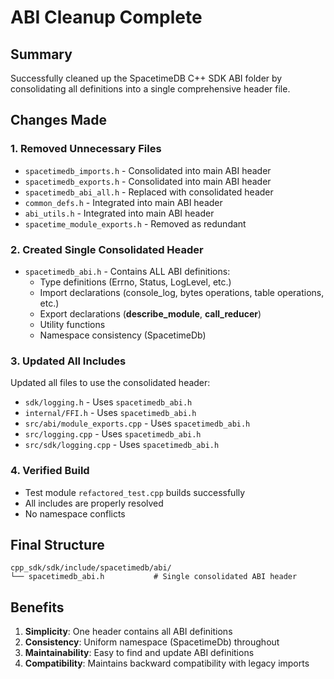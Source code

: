 # ABI Cleanup Complete

## Summary
Successfully cleaned up the SpacetimeDB C++ SDK ABI folder by consolidating all definitions into a single comprehensive header file.

## Changes Made

### 1. Removed Unnecessary Files
- `spacetimedb_imports.h` - Consolidated into main ABI header
- `spacetimedb_exports.h` - Consolidated into main ABI header
- `spacetimedb_abi_all.h` - Replaced with consolidated header
- `common_defs.h` - Integrated into main ABI header
- `abi_utils.h` - Integrated into main ABI header
- `spacetime_module_exports.h` - Removed as redundant

### 2. Created Single Consolidated Header
- `spacetimedb_abi.h` - Contains ALL ABI definitions:
  - Type definitions (Errno, Status, LogLevel, etc.)
  - Import declarations (console_log, bytes operations, table operations, etc.)
  - Export declarations (__describe_module__, __call_reducer__)
  - Utility functions
  - Namespace consistency (SpacetimeDb)

### 3. Updated All Includes
Updated all files to use the consolidated header:
- `sdk/logging.h` - Uses `spacetimedb_abi.h`
- `internal/FFI.h` - Uses `spacetimedb_abi.h`
- `src/abi/module_exports.cpp` - Uses `spacetimedb_abi.h`
- `src/logging.cpp` - Uses `spacetimedb_abi.h`
- `src/sdk/logging.cpp` - Uses `spacetimedb_abi.h`

### 4. Verified Build
- Test module `refactored_test.cpp` builds successfully
- All includes are properly resolved
- No namespace conflicts

## Final Structure
```
cpp_sdk/sdk/include/spacetimedb/abi/
└── spacetimedb_abi.h           # Single consolidated ABI header
```

## Benefits
1. **Simplicity**: One header contains all ABI definitions
2. **Consistency**: Uniform namespace (SpacetimeDb) throughout
3. **Maintainability**: Easy to find and update ABI definitions
4. **Compatibility**: Maintains backward compatibility with legacy imports